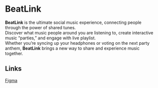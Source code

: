 # BeatLink
**BeatLink** is the ultimate social music experience, connecting people through the power of shared tunes.  
Discover what music people around you are listening to, create interactive music “parties,” and engage with live playlist.  
Whether you’re syncing up your headphones or voting on the next party anthem, **BeatLink** brings a new way to share and experience music together.

## Links
[Figma](https://www.figma.com/design/XL0pHqWKJozjKI2GxVGP2e/BeatLink?node-id=0-1&t=jMdZ45WstgUifvRL-1)